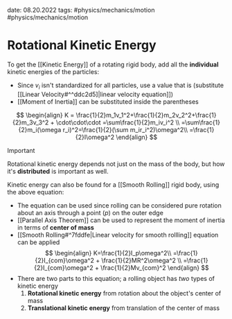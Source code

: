 date: 08.20.2022
tags: #physics/mechanics/motion #physics/mechanics/motion  
# Rotational Kinetic Energy
To get the [[Kinetic Energy]] of a rotating rigid body, add all the **individual** kinetic energies of the particles:
- Since $v_i$ isn't standardized for all particles, use a value that is (substitute [[Linear Velocity#^^ddc2d5]|linear velocity equation]])
- [[Moment of Inertia]] can be substituted inside the parentheses

$$ \begin{align}
K = \frac{1}{2}m_1v_1^2+\frac{1}{2}m_2v_2^2+\frac{1}{2}m_3v_3^2 + \cdot\cdot\cdot =\sum\frac{1}{2}m_iv_i^2 \\
=\sum\frac{1}{2}m_i(\omega r_i)^2=\frac{1}{2}(\sum m_ir_i^2)\omega^2\\
=\frac{1}{2}I\omega^2
\end{align}
$$
>[!important]
>Rotational kinetic energy depends not just on the mass of the body, but how it's **distributed** is important as well.

Kinetic energy can also be found for a [[Smooth Rolling]] rigid body, using the above equation:
- The equation can be used since rolling can be considered pure rotation about an axis through a point ($p$) on the outer edge
- [[Parallel Axis Theorem]] can be used to represent the moment of inertia in terms of **center of mass**
- [[Smooth Rolling#^7fddfe|Linear velocity for smooth rollling]] equation can be applied
$$
\begin{align}
K=\frac{1}{2}I_p\omega^2\\
=\frac{1}{2}I_{com}\omega^2 + \frac{1}{2}MR^2\omega^2 \\
=\frac{1}{2}I_{com}\omega^2 + \frac{1}{2}Mv_{com}^2
\end{align}
$$
- There are two parts to this equation; a rolling object has *two* types of kinetic energy
	1. **Rotational kinetic energy** from rotation about the object's center of mass
	2. **Translational kinetic energy** from translation of the center of mass